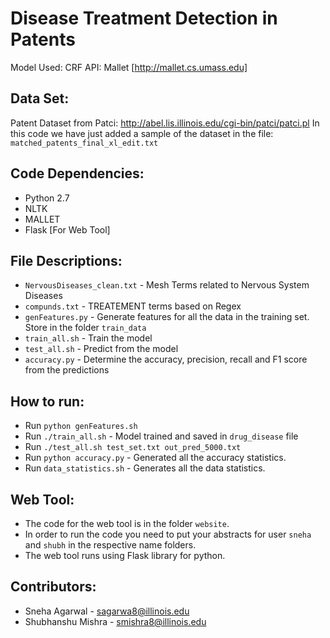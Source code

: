 Disease Treatment Detection in Patents
======================================

Model Used: CRF
API: Mallet [http://mallet.cs.umass.edu]

Data Set: 
---------
Patent Dataset from Patci: http://abel.lis.illinois.edu/cgi-bin/patci/patci.pl
In this code we have just added a sample of the dataset in the file: `matched_patents_final_xl_edit.txt`

Code Dependencies:
-------------------
 * Python 2.7
 * NLTK
 * MALLET
 * Flask [For Web Tool]

File Descriptions:
------------------
 * `NervousDiseases_clean.txt` - Mesh Terms related to Nervous System Diseases
 * `compunds.txt` - TREATEMENT terms based on Regex
 * `genFeatures.py` - Generate features for all the data in the training set. Store in the folder `train_data`
 * `train_all.sh` - Train the model
 * `test_all.sh` - Predict from the model
 * `accuracy.py` - Determine the accuracy, precision, recall and F1 score from the predictions

How to run:
-----------
 * Run `python genFeatures.sh`
 * Run `./train_all.sh` - Model trained and saved in `drug_disease` file
 * Run `./test_all.sh test_set.txt out_pred_5000.txt`
 * Run `python accuracy.py` - Generated all the accuracy statistics.
 * Run `data_statistics.sh` - Generates all the data statistics.

Web Tool:
---------

 * The code for the web tool is in the folder `website`. 
 * In order to run the code you need to put your abstracts for user `sneha` and `shubh` in the respective name folders.
 * The web tool runs using Flask library for python.

Contributors:
------------
 * Sneha Agarwal - sagarwa8@illinois.edu
 * Shubhanshu Mishra - smishra8@illinois.edu

